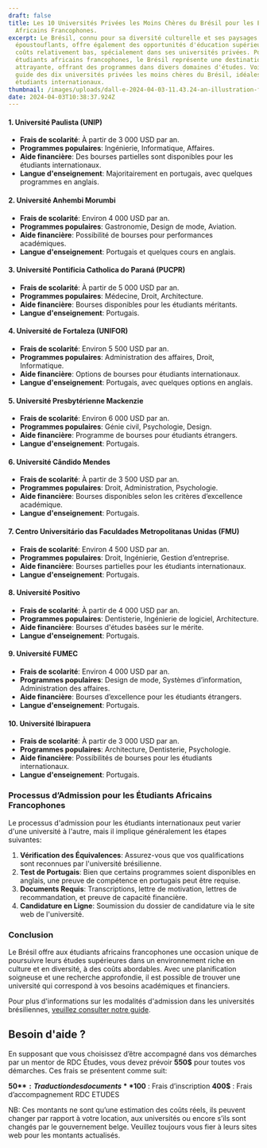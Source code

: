 ```yaml
---
draft: false
title: Les 10 Universités Privées les Moins Chères du Brésil pour les Étudiants
  Africains Francophones.
excerpt: Le Brésil, connu pour sa diversité culturelle et ses paysages
  époustouflants, offre également des opportunités d'éducation supérieure à des
  coûts relativement bas, spécialement dans ses universités privées. Pour les
  étudiants africains francophones, le Brésil représente une destination
  attrayante, offrant des programmes dans divers domaines d'études. Voici un
  guide des dix universités privées les moins chères du Brésil, idéales pour les
  étudiants internationaux.
thumbnail: /images/uploads/dall-e-2024-04-03-11.43.24-an-illustration-featuring-a-diverse-group-of-african-francophone-students-holding-flags-from-various-african-countries-standing-in-front-of-a-modern-.jpg
date: 2024-04-03T10:38:37.924Z
---
```

#### 1. Université Paulista (UNIP)

* **Frais de scolarité**: À partir de 3 000 USD par an.
* **Programmes populaires**: Ingénierie, Informatique, Affaires.
* **Aide financière**: Des bourses partielles sont disponibles pour les étudiants internationaux.
* **Langue d'enseignement**: Majoritairement en portugais, avec quelques programmes en anglais.

#### 2. Université Anhembi Morumbi

* **Frais de scolarité**: Environ 4 000 USD par an.
* **Programmes populaires**: Gastronomie, Design de mode, Aviation.
* **Aide financière**: Possibilité de bourses pour performances académiques.
* **Langue d'enseignement**: Portugais et quelques cours en anglais.

#### 3. Université Pontificia Catholica do Paraná (PUCPR)

* **Frais de scolarité**: À partir de 5 000 USD par an.
* **Programmes populaires**: Médecine, Droit, Architecture.
* **Aide financière**: Bourses disponibles pour les étudiants méritants.
* **Langue d'enseignement**: Portugais.

#### 4. Université de Fortaleza (UNIFOR)

* **Frais de scolarité**: Environ 5 500 USD par an.
* **Programmes populaires**: Administration des affaires, Droit, Informatique.
* **Aide financière**: Options de bourses pour étudiants internationaux.
* **Langue d'enseignement**: Portugais, avec quelques options en anglais.

#### 5. Université Presbytérienne Mackenzie

* **Frais de scolarité**: Environ 6 000 USD par an.
* **Programmes populaires**: Génie civil, Psychologie, Design.
* **Aide financière**: Programme de bourses pour étudiants étrangers.
* **Langue d'enseignement**: Portugais.

#### 6. Université Cândido Mendes

* **Frais de scolarité**: À partir de 3 500 USD par an.
* **Programmes populaires**: Droit, Administration, Psychologie.
* **Aide financière**: Bourses disponibles selon les critères d’excellence académique.
* **Langue d'enseignement**: Portugais.

#### 7. Centro Universitário das Faculdades Metropolitanas Unidas (FMU)

* **Frais de scolarité**: Environ 4 500 USD par an.
* **Programmes populaires**: Droit, Ingénierie, Gestion d’entreprise.
* **Aide financière**: Bourses partielles pour les étudiants internationaux.
* **Langue d'enseignement**: Portugais.

#### 8. Université Positivo

* **Frais de scolarité**: À partir de 4 000 USD par an.
* **Programmes populaires**: Dentisterie, Ingénierie de logiciel, Architecture.
* **Aide financière**: Bourses d'études basées sur le mérite.
* **Langue d'enseignement**: Portugais.

#### 9. Université FUMEC

* **Frais de scolarité**: Environ 4 000 USD par an.
* **Programmes populaires**: Design de mode, Systèmes d’information, Administration des affaires.
* **Aide financière**: Bourses d’excellence pour les étudiants étrangers.
* **Langue d'enseignement**: Portugais.

#### 10. Université Ibirapuera

* **Frais de scolarité**: À partir de 3 000 USD par an.
* **Programmes populaires**: Architecture, Dentisterie, Psychologie.
* **Aide financière**: Possibilités de bourses pour les étudiants internationaux.
* **Langue d'enseignement**: Portugais.

### Processus d’Admission pour les Étudiants Africains Francophones

Le processus d'admission pour les étudiants internationaux peut varier d'une université à l'autre, mais il implique généralement les étapes suivantes:

1. **Vérification des Équivalences**: Assurez-vous que vos qualifications sont reconnues par l'université brésilienne.
2. **Test de Portugais**: Bien que certains programmes soient disponibles en anglais, une preuve de compétence en portugais peut être requise.
3. **Documents Requis**: Transcriptions, lettre de motivation, lettres de recommandation, et preuve de capacité financière.
4. **Candidature en Ligne**: Soumission du dossier de candidature via le site web de l'université.

### Conclusion

Le Brésil offre aux étudiants africains francophones une occasion unique de poursuivre leurs études supérieures dans un environnement riche en culture et en diversité, à des coûts abordables. Avec une planification soigneuse et une recherche approfondie, il est possible de trouver une université qui correspond à vos besoins académiques et financiers.

Pour plus d'informations sur les modalités d'admission dans les universités brésiliennes, [veuillez consulter notre guide](https://www.rdcetudes.com/guides/bresil/admission).

## B﻿esoin d'aide ?

En supposant que vous choisissez d’être accompagné dans vos démarches par un mentor de RDC Études, vous devez prévoir **550$** pour toutes vos démarches. Ces frais se présentent comme suit:

**50$** :  Traduction des documents 
**100$** :  Frais d’inscription
**400$** : Frais d’accompagnement RDC ETUDES

NB: Ces montants ne sont qu’une estimation des coûts réels, ils peuvent changer par rapport à votre location, aux universités ou encore s’ils sont changés par le gouvernement belge. Veuillez toujours vous fier à leurs sites web pour les montants actualisés.